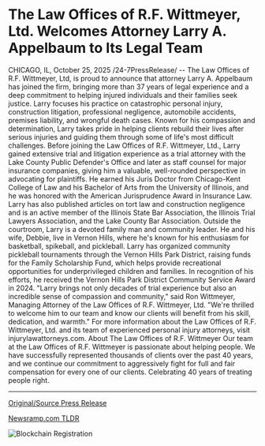 # The Law Offices of R.F. Wittmeyer, Ltd. Welcomes Attorney Larry A. Appelbaum to Its Legal Team

CHICAGO, IL, October 25, 2025 /24-7PressRelease/ -- The Law Offices of R.F. Wittmeyer, Ltd, is proud to announce that attorney Larry A. Appelbaum has joined the firm, bringing more than 37 years of legal experience and a deep commitment to helping injured individuals and their families seek justice.  Larry focuses his practice on catastrophic personal injury, construction litigation, professional negligence, automobile accidents, premises liability, and wrongful death cases. Known for his compassion and determination, Larry takes pride in helping clients rebuild their lives after serious injuries and guiding them through some of life's most difficult challenges.  Before joining the Law Offices of R.F. Wittmeyer, Ltd., Larry gained extensive trial and litigation experience as a trial attorney with the Lake County Public Defender's Office and later as staff counsel for major insurance companies, giving him a valuable, well-rounded perspective in advocating for plaintiffs. He earned his Juris Doctor from Chicago-Kent College of Law and his Bachelor of Arts from the University of Illinois, and he was honored with the American Jurisprudence Award in Insurance Law. Larry has also published articles on tort law and construction negligence and is an active member of the Illinois State Bar Association, the Illinois Trial Lawyers Association, and the Lake County Bar Association.  Outside the courtroom, Larry is a devoted family man and community leader. He and his wife, Debbie, live in Vernon Hills, where he's known for his enthusiasm for basketball, spikeball, and pickleball. Larry has organized community pickleball tournaments through the Vernon Hills Park District, raising funds for the Family Scholarship Fund, which helps provide recreational opportunities for underprivileged children and families. In recognition of his efforts, he received the Vernon Hills Park District Community Service Award in 2024.  "Larry brings not only decades of trial experience but also an incredible sense of compassion and community," said Ron Wittmeyer, Managing Attorney of the Law Offices of R.F. Wittmeyer, Ltd. "We're thrilled to welcome him to our team and know our clients will benefit from his skill, dedication, and warmth."  For more information about the Law Offices of R.F. Wittmeyer, Ltd. and its team of experienced personal injury attorneys, visit injurylawattorneys.com.  About The Law Offices of R.F. Wittmeyer Our team at the Law Offices of R.F. Wittmeyer is passionate about helping people. We have successfully represented thousands of clients over the past 40 years, and we continue our commitment to aggressively fight for full and fair compensation for every one of our clients. Celebrating 40 years of treating people right. 

---

[Original/Source Press Release](https://www.24-7pressrelease.com/press-release/528066/the-law-offices-of-rf-wittmeyer-ltd-welcomes-attorney-larry-a-appelbaum-to-its-legal-team)
                    

[Newsramp.com TLDR](https://newsramp.com/curated-news/veteran-attorney-larry-appelbaum-joins-wittmeyer-law-firm/5df58ee943a1f2b04a9c9058e3ebae22) 

 

 



![Blockchain Registration](https://cdn.newsramp.app/24-7PressRelease/qrcode/2510/25/cakeTFs9.webp)